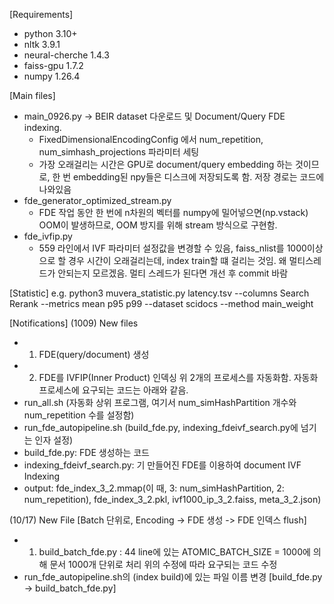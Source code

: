 [Requirements]
* python 3.10+
* nltk 3.9.1
* neural-cherche 1.4.3
* faiss-gpu 1.7.2
* numpy 1.26.4

[Main files]
- main_0926.py -> BEIR dataset 다운로드 및 Document/Query FDE indexing.
    * FixedDimensionalEncodingConfig 에서 num_repetition, num_simhash_projections 파라미터 세팅
    * 가장 오래걸리는 시간은 GPU로 document/query embedding 하는 것이므로, 한 번 embedding된 npy들은 디스크에 저장되도록 함. 저장 경로는 코드에 나와있음
- fde_generator_optimized_stream.py
    * FDE 작업 동안 한 번에 n차원의 벡터를 numpy에 밀어넣으면(np.vstack) OOM이 발생하므로, OOM 방지를 위해 stream 방식으로 구현함.
- fde_ivfip.py
    * 559 라인에서 IVF 파라미터 설정값을 변경할 수 있음, faiss_nlist를 1000이상으로 할 경우 시간이 오래걸리는데, index train할 떄 걸리는 것임. 왜 멀티스레드가 안되는지 모르겠음. 멀티 스레드가 된다면 개선 후 commit 바람

[Statistic]
e.g. 
python3 muvera_statistic.py latency.tsv --columns Search Rerank --metrics mean p95 p99 --dataset scidocs --method main_weight

[Notifications]
(1009) New files
* 1. FDE(query/document) 생성
* 2. FDE를 IVFIP(Inner Product) 인덱싱
위 2개의 프로세스를 자동화함. 자동화 프로세스에 요구되는 코드는 아래와 같음.
* run_all.sh (자동화 상위 프로그램, 여기서 num_simHashPartition 개수와 num_repetition 수를 설정함)
* run_fde_autopipeline.sh (build_fde.py, indexing_fdeivf_search.py에 넘기는 인자 설정)
* build_fde.py: FDE 생성하는 코드
* indexing_fdeivf_search.py: 기 만들어진 FDE를 이용하여 document IVF Indexing
* output: fde_index_3_2.mmap(이 때, 3: num_simHashPartition, 2: num_repetition), fde_index_3_2.pkl, ivf1000_ip_3_2.faiss, meta_3_2.json) 

(10/17) New File [Batch 단위로, Encoding -> FDE 생성 -> FDE 인덱스 flush]
* 1. build_batch_fde.py : 44 line에 있는 ATOMIC_BATCH_SIZE = 1000에 의해 문서 1000개 단위로 처리
위의 수정에 따라 요구되는 코드 수정
* run_fde_autopipeline.sh의 (index build)에 있는 파일 이름 변경 [build_fde.py -> build_batch_fde.py]
